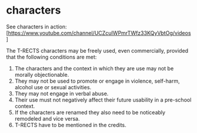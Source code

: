 characters
==========

See characters in action:
[https://www.youtube.com/channel/UCZcuIWPmrTWfz33KQyVbtOg/videos]

The T-RECTS characters may be freely used, even commercially, provided that the following conditions are met:

1. The characters and the context in which they are use may not be morally objectionable.
2. They may not be used to promote or engage in violence, self-harm, alcohol use or sexual activities.
3. They may not engage in verbal abuse.
4. Their use must not negatively affect their future usability in a pre-school context.
5. If the characters are renamed they also need to be noticeably remodeled and vice versa.
6. T-RECTS have to be mentioned in the credits.
